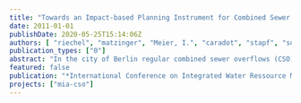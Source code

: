 ```yaml
---
title: "Towards an Impact-based Planning Instrument for Combined Sewer Management in Berlin, Germany."
date: 2011-01-01
publishDate: 2020-05-25T15:14:06Z
authors: [ "riechel", "matzinger", "Meier, I.", "caradot", "stapf", "sonnenberg", "Pawlowsky-Reusing, E.", "Heinzmann, B.", "rouault" ]
publication_types: ["0"]
abstract: "In the city of Berlin regular combined sewer overflows (CSO) lead to acute stress of aquatic organisms in the receiving River Spree and its side channels. Of most concern are oxygen depressions, following the inflow of degradable organic matter via ~180 CSO outlets, along a river stretch of 16 km. For the assessment of the severity of these oxygen depressions, an existing impact-based approach suggested by Lammersen (1997) was combined with information on the local fish fauna. Application of this locally adapted assessment method to seven years of oxygen measurements at a CSO hotspot in the river yielded an annual average of 14 periods with suboptimal conditions for which adverse effects on the fish fauna are expected and 20 periods with critical conditions for which acute fish kills are possible. Further investigation on rain and sewer management data proved that such critical conditions only occurred as a direct result of CSO events, whereas suboptimal conditions are also possible at dry weather and may last up to 32 days (Riechel et al. 2010)."
featured: false
publication: "*International Conference on Integrated Water Ressource Management*"
projects: ["mia-cso"]
---
```


